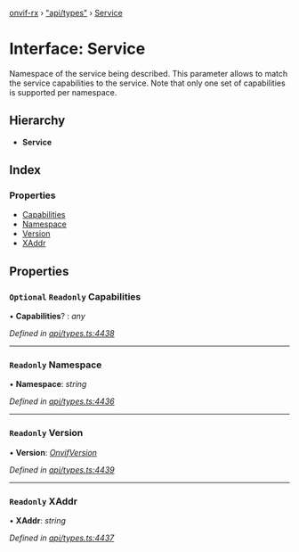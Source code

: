 [onvif-rx](../README.md) › ["api/types"](../modules/_api_types_.md) › [Service](_api_types_.service.md)

# Interface: Service

Namespace of the service being described. This parameter allows to match the service capabilities to the service. Note that only one set of capabilities is supported per namespace.

## Hierarchy

* **Service**

## Index

### Properties

* [Capabilities](_api_types_.service.md#optional-readonly-capabilities)
* [Namespace](_api_types_.service.md#readonly-namespace)
* [Version](_api_types_.service.md#readonly-version)
* [XAddr](_api_types_.service.md#readonly-xaddr)

## Properties

### `Optional` `Readonly` Capabilities

• **Capabilities**? : *any*

*Defined in [api/types.ts:4438](https://github.com/patrickmichalina/onvif-rx/blob/3e9b152/src/api/types.ts#L4438)*

___

### `Readonly` Namespace

• **Namespace**: *string*

*Defined in [api/types.ts:4436](https://github.com/patrickmichalina/onvif-rx/blob/3e9b152/src/api/types.ts#L4436)*

___

### `Readonly` Version

• **Version**: *[OnvifVersion](_api_types_.onvifversion.md)*

*Defined in [api/types.ts:4439](https://github.com/patrickmichalina/onvif-rx/blob/3e9b152/src/api/types.ts#L4439)*

___

### `Readonly` XAddr

• **XAddr**: *string*

*Defined in [api/types.ts:4437](https://github.com/patrickmichalina/onvif-rx/blob/3e9b152/src/api/types.ts#L4437)*
